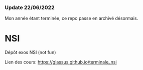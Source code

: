 ### Update 22/06/2022
Mon année étant terminée, ce repo passe en archivé désormais.

# NSI
Dépôt exos NSI (not fun)

Lien des cours: https://glassus.github.io/terminale_nsi
